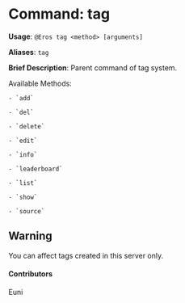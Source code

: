 # Command: tag


**Usage**: `@Eros tag <method> [arguments]`

**Aliases**: `tag`

**Brief Description**: Parent command of tag system.

Available Methods:

	- `add`

	- `del`

	- `delete`

	- `edit`

	- `info`

	- `leaderboard`

	- `list`

	- `show`

	- `source`




 

## Warning


You can affect tags created in this server only.


 

#### Contributors


Euni
